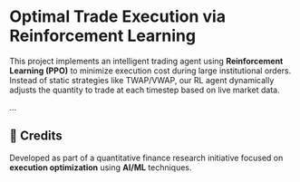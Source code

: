 # Optimal Trade Execution via Reinforcement Learning

This project implements an intelligent trading agent using **Reinforcement Learning (PPO)** to minimize execution cost during large institutional orders. Instead of static strategies like TWAP/VWAP, our RL agent dynamically adjusts the quantity to trade at each timestep based on live market data.

...

## 📌 Credits

Developed as part of a quantitative finance research initiative focused on **execution optimization** using **AI/ML** techniques.
